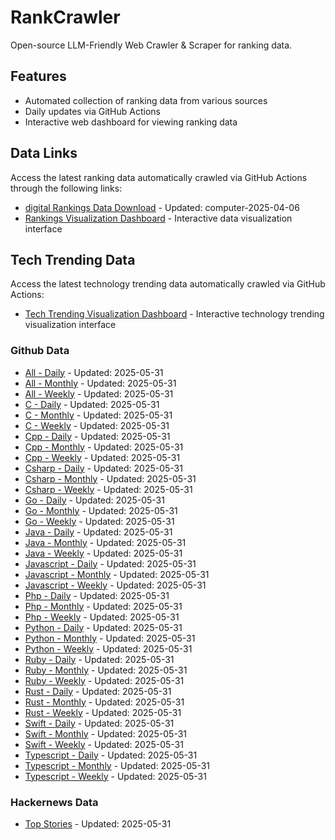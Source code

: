 # RankCrawler

Open-source LLM-Friendly Web Crawler & Scraper for ranking data.

## Features

* Automated collection of ranking data from various sources
* Daily updates via GitHub Actions
* Interactive web dashboard for viewing ranking data


## Data Links

Access the latest ranking data automatically crawled via GitHub Actions through the following links:

* [digital Rankings Data Download](https://github.com/chenjy16/RankCrawler/blob/main/data/1688/digital_computer_2025-04-06.json) - Updated: computer-2025-04-06
* [Rankings Visualization Dashboard](https://chenjy16.github.io/RankCrawler/1688_rankings.html) - Interactive data visualization interface




## Tech Trending Data

Access the latest technology trending data automatically crawled via GitHub Actions:

* [Tech Trending Visualization Dashboard](https://chenjy16.github.io/RankCrawler/tech_trending.html) - Interactive technology trending visualization interface

### Github Data

* [All - Daily](https://github.com/chenjy16/RankCrawler/blob/main/data/github/github_all_daily_2025-05-31.json) - Updated: 2025-05-31
* [All - Monthly](https://github.com/chenjy16/RankCrawler/blob/main/data/github/github_all_monthly_2025-05-31.json) - Updated: 2025-05-31
* [All - Weekly](https://github.com/chenjy16/RankCrawler/blob/main/data/github/github_all_weekly_2025-05-31.json) - Updated: 2025-05-31
* [C - Daily](https://github.com/chenjy16/RankCrawler/blob/main/data/github/github_c_daily_2025-05-31.json) - Updated: 2025-05-31
* [C - Monthly](https://github.com/chenjy16/RankCrawler/blob/main/data/github/github_c_monthly_2025-05-31.json) - Updated: 2025-05-31
* [C - Weekly](https://github.com/chenjy16/RankCrawler/blob/main/data/github/github_c_weekly_2025-05-31.json) - Updated: 2025-05-31
* [Cpp - Daily](https://github.com/chenjy16/RankCrawler/blob/main/data/github/github_cpp_daily_2025-05-31.json) - Updated: 2025-05-31
* [Cpp - Monthly](https://github.com/chenjy16/RankCrawler/blob/main/data/github/github_cpp_monthly_2025-05-31.json) - Updated: 2025-05-31
* [Cpp - Weekly](https://github.com/chenjy16/RankCrawler/blob/main/data/github/github_cpp_weekly_2025-05-31.json) - Updated: 2025-05-31
* [Csharp - Daily](https://github.com/chenjy16/RankCrawler/blob/main/data/github/github_csharp_daily_2025-05-31.json) - Updated: 2025-05-31
* [Csharp - Monthly](https://github.com/chenjy16/RankCrawler/blob/main/data/github/github_csharp_monthly_2025-05-31.json) - Updated: 2025-05-31
* [Csharp - Weekly](https://github.com/chenjy16/RankCrawler/blob/main/data/github/github_csharp_weekly_2025-05-31.json) - Updated: 2025-05-31
* [Go - Daily](https://github.com/chenjy16/RankCrawler/blob/main/data/github/github_go_daily_2025-05-31.json) - Updated: 2025-05-31
* [Go - Monthly](https://github.com/chenjy16/RankCrawler/blob/main/data/github/github_go_monthly_2025-05-31.json) - Updated: 2025-05-31
* [Go - Weekly](https://github.com/chenjy16/RankCrawler/blob/main/data/github/github_go_weekly_2025-05-31.json) - Updated: 2025-05-31
* [Java - Daily](https://github.com/chenjy16/RankCrawler/blob/main/data/github/github_java_daily_2025-05-31.json) - Updated: 2025-05-31
* [Java - Monthly](https://github.com/chenjy16/RankCrawler/blob/main/data/github/github_java_monthly_2025-05-31.json) - Updated: 2025-05-31
* [Java - Weekly](https://github.com/chenjy16/RankCrawler/blob/main/data/github/github_java_weekly_2025-05-31.json) - Updated: 2025-05-31
* [Javascript - Daily](https://github.com/chenjy16/RankCrawler/blob/main/data/github/github_javascript_daily_2025-05-31.json) - Updated: 2025-05-31
* [Javascript - Monthly](https://github.com/chenjy16/RankCrawler/blob/main/data/github/github_javascript_monthly_2025-05-31.json) - Updated: 2025-05-31
* [Javascript - Weekly](https://github.com/chenjy16/RankCrawler/blob/main/data/github/github_javascript_weekly_2025-05-31.json) - Updated: 2025-05-31
* [Php - Daily](https://github.com/chenjy16/RankCrawler/blob/main/data/github/github_php_daily_2025-05-31.json) - Updated: 2025-05-31
* [Php - Monthly](https://github.com/chenjy16/RankCrawler/blob/main/data/github/github_php_monthly_2025-05-31.json) - Updated: 2025-05-31
* [Php - Weekly](https://github.com/chenjy16/RankCrawler/blob/main/data/github/github_php_weekly_2025-05-31.json) - Updated: 2025-05-31
* [Python - Daily](https://github.com/chenjy16/RankCrawler/blob/main/data/github/github_python_daily_2025-05-31.json) - Updated: 2025-05-31
* [Python - Monthly](https://github.com/chenjy16/RankCrawler/blob/main/data/github/github_python_monthly_2025-05-31.json) - Updated: 2025-05-31
* [Python - Weekly](https://github.com/chenjy16/RankCrawler/blob/main/data/github/github_python_weekly_2025-05-31.json) - Updated: 2025-05-31
* [Ruby - Daily](https://github.com/chenjy16/RankCrawler/blob/main/data/github/github_ruby_daily_2025-05-31.json) - Updated: 2025-05-31
* [Ruby - Monthly](https://github.com/chenjy16/RankCrawler/blob/main/data/github/github_ruby_monthly_2025-05-31.json) - Updated: 2025-05-31
* [Ruby - Weekly](https://github.com/chenjy16/RankCrawler/blob/main/data/github/github_ruby_weekly_2025-05-31.json) - Updated: 2025-05-31
* [Rust - Daily](https://github.com/chenjy16/RankCrawler/blob/main/data/github/github_rust_daily_2025-05-31.json) - Updated: 2025-05-31
* [Rust - Monthly](https://github.com/chenjy16/RankCrawler/blob/main/data/github/github_rust_monthly_2025-05-31.json) - Updated: 2025-05-31
* [Rust - Weekly](https://github.com/chenjy16/RankCrawler/blob/main/data/github/github_rust_weekly_2025-05-31.json) - Updated: 2025-05-31
* [Swift - Daily](https://github.com/chenjy16/RankCrawler/blob/main/data/github/github_swift_daily_2025-05-31.json) - Updated: 2025-05-31
* [Swift - Monthly](https://github.com/chenjy16/RankCrawler/blob/main/data/github/github_swift_monthly_2025-05-31.json) - Updated: 2025-05-31
* [Swift - Weekly](https://github.com/chenjy16/RankCrawler/blob/main/data/github/github_swift_weekly_2025-05-31.json) - Updated: 2025-05-31
* [Typescript - Daily](https://github.com/chenjy16/RankCrawler/blob/main/data/github/github_typescript_daily_2025-05-31.json) - Updated: 2025-05-31
* [Typescript - Monthly](https://github.com/chenjy16/RankCrawler/blob/main/data/github/github_typescript_monthly_2025-05-31.json) - Updated: 2025-05-31
* [Typescript - Weekly](https://github.com/chenjy16/RankCrawler/blob/main/data/github/github_typescript_weekly_2025-05-31.json) - Updated: 2025-05-31

### Hackernews Data

* [Top Stories](https://github.com/chenjy16/RankCrawler/blob/main/data/hackernews/hackernews_top_2025-05-31.json) - Updated: 2025-05-31


